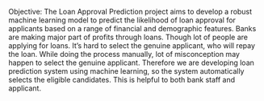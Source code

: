 Objective:
The Loan Approval Prediction project aims  to develop a robust machine learning model to predict the likelihood of loan approval for applicants based on a range of financial and demographic features. 
Banks are making major part of profits through loans. Though lot of people are applying for loans. 
It’s hard to select the genuine applicant, who will repay the loan. While doing the process manually, lot of misconception may happen to select the genuine applicant. Therefore we are developing loan prediction system using machine learning, so the system automatically selects the eligible candidates. This is helpful to both bank staff and applicant. 
